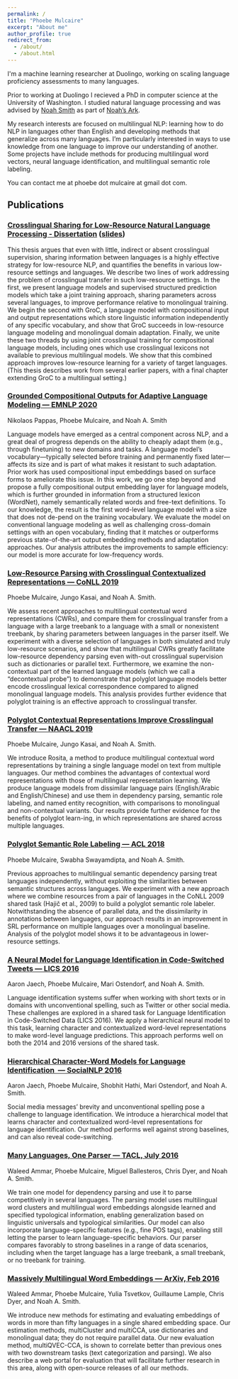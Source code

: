 ```yaml
---
permalink: /
title: "Phoebe Mulcaire"
excerpt: "About me"
author_profile: true
redirect_from: 
  - /about/
  - /about.html
---
```


 I'm a machine learning researcher at Duolingo, working on scaling language proficiency assessments to many languages.

 Prior to working at Duolingo I recieved a PhD in computer science at the University of Washington. I studied natural language processing and was advised by [Noah Smith](https://homes.cs.washington.edu/~nasmith/) as part of [Noah’s Ark](http://www.ark.cs.washington.edu/).

 My research interests are focused on multilingual NLP: learning how to do NLP in languages other than English and developing methods that generalize across many languages. I’m particularly interested in ways to use knowledge from one language to improve our understanding of another. Some projects have include methods for producing multilingual word vectors, neural language identification, and multilingual semantic role labeling.
 
 You can contact me at phoebe dot mulcaire at gmail dot com.


## Publications

### [Crosslingual Sharing for Low-Resource Natural Language Processing - Dissertation](https://digital.lib.washington.edu/researchworks/bitstream/handle/1773/48884/Mulcaire_washington_0250E_24163.pdf) ([slides](https://pmulcaire.github.io/files/defense.pdf))

This thesis argues that even with little, indirect or absent crosslingual supervision, sharing information between languages is a highly effective strategy for low-resource NLP, and quantifies the benefits in various low-resource settings and languages. We describe two lines of work addressing the problem of crosslingual transfer in such low-resource settings. In the first, we present language models and supervised structured prediction models which take a joint training approach, sharing parameters across several languages, to improve performance relative to monolingual training. We begin the second with GroC, a language model with compositional input and output representations which store linguistic information independently of any specific vocabulary, and show that GroC succeeds in low-resource language modeling and monolingual domain adaptation. Finally, we unite these two threads by using joint crosslingual training for compositional language models, including ones which use crosslingual lexicons not available to previous multilingual models. We show that this combined approach improves low-resource learning for a variety of target languages. (This thesis describes work from several earlier papers, with a final chapter extending GroC to a multilingual setting.)

### [Grounded Compositional Outputs for Adaptive Language Modeling — EMNLP 2020](https://arxiv.org/pdf/2009.11523.pdf)
Nikolaos Pappas, Phoebe Mulcaire, and Noah A. Smith

Language models have emerged as a central component across NLP, and a great deal of progress depends on the ability to cheaply adapt them (e.g., through finetuning) to new domains and tasks. A language model’s vocabulary—typically selected before training and permanently fixed later—affects its size and is part of what makes it resistant to such adaptation. Prior work has used compositional input embeddings based on surface forms to ameliorate this issue. In this work, we go one step beyond and propose a fully compositional output embedding layer for language models, which is further grounded in information from a structured lexicon (WordNet), namely semantically related words and free-text definitions. To our knowledge, the result is the first word-level language model with a size that does not de-pend on the training vocabulary. We evaluate the model on conventional language modeling as well as challenging cross-domain settings with an open vocabulary, finding that it matches or outperforms previous state-of-the-art output embedding methods and adaptation approaches. Our analysis attributes the improvements to sample efficiency: our model is more accurate for low-frequency words.

### [Low-Resource Parsing with Crosslingual Contextualized Representations — CoNLL 2019](https://arxiv.org/pdf/1909.08744.pdf)
Phoebe Mulcaire, Jungo Kasai, and Noah A. Smith.

We assess recent approaches to multilingual contextual word representations (CWRs), and compare them for crosslingual transfer from a language with a large treebank to a language with a small or nonexistent treebank, by sharing parameters between languages in the parser itself. We experiment with a diverse selection of languages in both simulated and truly low-resource scenarios, and show that multilingual CWRs greatly facilitate low-resource dependency parsing even with-out crosslingual supervision such as dictionaries or parallel text. Furthermore, we examine the non-contextual part of the learned language models (which we call a “decontextual probe”) to demonstrate that polyglot language models better encode crosslingual lexical correspondence compared to aligned monolingual language models. This analysis provides further evidence that polyglot training is an effective approach to crosslingual transfer.

### [Polyglot Contextual Representations Improve Crosslingual Transfer — NAACL 2019](https://arxiv.org/pdf/1902.09697.pdf)
Phoebe Mulcaire, Jungo Kasai, and Noah A. Smith.

We introduce Rosita, a method to produce multilingual contextual word representations by training a single language model on text from multiple languages. Our method combines the advantages of contextual word representations with those of multilingual representation learning. We produce language models from dissimilar language pairs (English/Arabic and English/Chinese) and use them in dependency parsing, semantic role labeling, and named entity recognition, with comparisons to monolingual and non-contextual variants. Our results provide further evidence for the benefits of polyglot learn-ing, in which representations are shared across multiple languages.

### [Polyglot Semantic Role Labeling — ACL 2018](https://aclweb.org/anthology/P18-2106)
Phoebe Mulcaire, Swabha Swayamdipta, and Noah A. Smith.

Previous approaches to multilingual semantic dependency parsing treat languages independently, without exploiting the similarities between semantic structures across languages. We experiment with a new approach where we combine resources from a pair of languages in the CoNLL 2009 shared task (Hajič et al., 2009) to build a polyglot semantic role labeler. Notwithstanding the absence of parallel data, and the dissimilarity in annotations between languages, our approach results in an improvement in SRL performance on multiple languages over a monolingual baseline. Analysis of the polyglot model shows it to be advantageous in lower-resource settings.

### [A Neural Model for Language Identification in Code-Switched Tweets — LICS 2016](http://homes.cs.washington.edu/~nasmith/papers/jaech+mulcaire+hathi+ostendorf+smith.lics16.pdf)
Aaron Jaech, Phoebe Mulcaire, Mari Ostendorf, and Noah A. Smith.

Language identification systems suffer when working with short texts or in domains with unconventional spelling, such as Twitter or other social media. These challenges are explored in a shared task for Language Identification in Code-Switched Data (LICS 2016). 
We apply a hierarchical neural model to this task, learning character and contextualized word-level representations to make word-level language predictions. This approach performs well on both the 2014 and 2016 versions of the shared task.

### [Hierarchical Character-Word Models for Language Identification  — SocialNLP 2016](http://homes.cs.washington.edu/~nasmith/papers/jaech+mulcaire+hathi+ostendorf+smith.socialnlp16.pdf)
Aaron Jaech, Phoebe Mulcaire, Shobhit Hathi, Mari Ostendorf, and Noah A. Smith.

Social media messages’ brevity and unconventional spelling pose a challenge to language identification. We introduce a hierarchical model that learns character and contextualized word-level representations for language identification. Our method performs well against strong baselines, and can also reveal code-switching.

### [Many Languages, One Parser — TACL, July 2016](https://transacl.org/ojs/index.php/tacl/article/view/892)
Waleed Ammar, Phoebe Mulcaire, Miguel Ballesteros, Chris Dyer, and Noah A. Smith.

We train one model for dependency parsing and use it to parse competitively in several languages. The parsing model uses multilingual word clusters and multilingual word embeddings alongside learned and specified typological information, enabling generalization based on linguistic universals and typological similarities. Our model can also incorporate language-specific features (e.g., fine POS tags), enabling still letting the parser to learn language-specific behaviors. Our parser compares favorably to strong baselines in a range of data scenarios, including when the target language has a large treebank, a small treebank, or no treebank for training.

### [Massively Multilingual Word Embeddings — ArXiv, Feb 2016](https://arxiv.org/pdf/1602.01925)
Waleed Ammar, Phoebe Mulcaire, Yulia Tsvetkov, Guillaume Lample, Chris Dyer, and Noah A. Smith.

We introduce new methods for estimating and evaluating embeddings of words in more than fifty languages in a single shared embedding space. Our estimation methods, multiCluster and multiCCA, use dictionaries and monolingual data; they do not require parallel data. 
Our new evaluation method, multiQVEC-CCA, is shown to correlate better than previous ones with two downstream tasks (text categorization and parsing). We also describe a web portal for evaluation that will facilitate further research in this area, along with open-source releases of all our methods.



